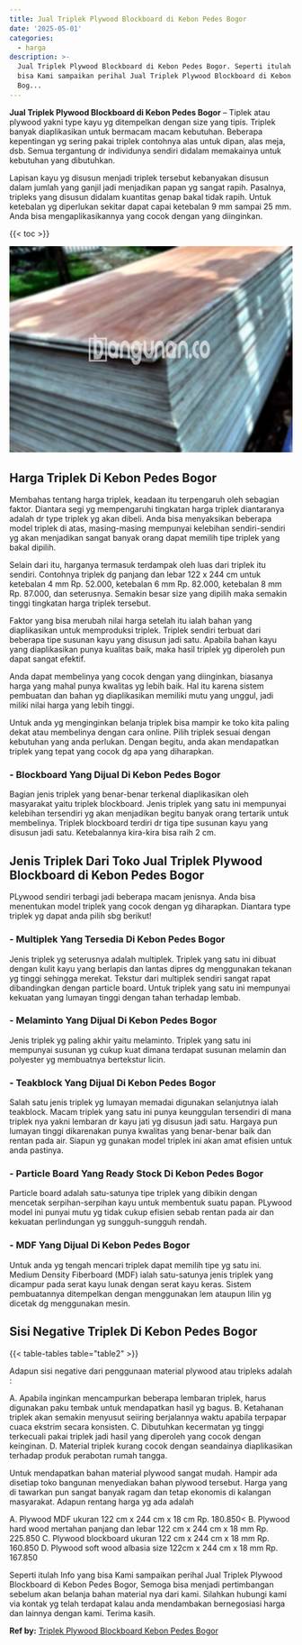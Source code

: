 ```yaml
---
title: Jual Triplek Plywood Blockboard di Kebon Pedes Bogor
date: '2025-05-01'
categories:
  - harga
description: >-
  Jual Triplek Plywood Blockboard di Kebon Pedes Bogor. Seperti itulah Info yang
  bisa Kami sampaikan perihal Jual Triplek Plywood Blockboard di Kebon Pedes
  Bog...
---
```


**Jual Triplek Plywood Blockboard di Kebon Pedes Bogor** – Tiplek atau plywood yakni type kayu yg ditempelkan dengan size yang tipis. Triplek banyak diaplikasikan untuk bermacam macam kebutuhan. Beberapa kepentingan yg sering pakai triplek contohnya alas untuk dipan, alas meja, dsb. Semua tergantung dr individunya sendiri didalam memakainya untuk kebutuhan yang dibutuhkan.

Lapisan kayu yg disusun menjadi triplek tersebut kebanyakan disusun dalam jumlah yang ganjil jadi menjadikan papan yg sangat rapih. Pasalnya, tripleks yang disusun didalam kuantitas genap bakal tidak rapih. Untuk ketebalan yg diperlukan sekitar dapat capai ketebalan 9 mm sampai 25 mm. Anda bisa mengaplikasikannya yang cocok dengan yang diinginkan.

{{< toc >}}

![Jual Triplek Plywood Blockboard di Kebon Pedes Bogor](/images/jual-triplek-murah-09.png)

## Harga Triplek Di Kebon Pedes Bogor

Membahas tentang harga triplek, keadaan itu terpengaruh oleh sebagian faktor. Diantara segi yg mempengaruhi tingkatan harga triplek diantaranya adalah dr type triplek yg akan dibeli. Anda bisa menyaksikan beberapa model triplek di atas, masing-masing mempunyai kelebihan sendiri-sendiri yg akan menjadikan sangat banyak orang dapat memilih tipe triplek yang bakal dipilih.

Selain dari itu, harganya termasuk terdampak oleh luas dari triplek itu sendiri. Contohnya triplek dg panjang dan lebar 122 x 244 cm untuk ketebalan 4 mm Rp. 52.000, ketebalan 6 mm Rp. 82.000, ketebalan 8 mm Rp. 87.000, dan seterusnya. Semakin besar size yang dipilih maka semakin tinggi tingkatan harga triplek tersebut.

Faktor yang bisa merubah nilai harga setelah itu ialah bahan yang diaplikasikan untuk memproduksi triplek. Triplek sendiri terbuat dari beberapa tipe susunan kayu yang disusun jadi satu. Apabila bahan kayu yang diaplikasikan punya kualitas baik, maka hasil triplek yg diperoleh pun dapat sangat efektif.

Anda dapat membelinya yang cocok dengan yang diinginkan, biasanya harga yang mahal punya kwalitas yg lebih baik. Hal itu karena sistem pembuatan dan bahan yg diaplikasikan memiliki mutu yang unggul, jadi miliki nilai harga yang lebih tinggi.

Untuk anda yg menginginkan belanja triplek bisa mampir ke toko kita paling dekat atau membelinya dengan cara online. Pilih triplek sesuai dengan kebutuhan yang anda perlukan. Dengan begitu, anda akan mendapatkan triplek yang tepat yang cocok dg apa yang diharapkan.

### \- Blockboard Yang Dijual Di Kebon Pedes Bogor

Bagian jenis triplek yang benar-benar terkenal diaplikasikan oleh masyarakat yaitu triplek blockboard. Jenis triplek yang satu ini mempunyai kelebihan tersendiri yg akan menjadikan begitu banyak orang tertarik untuk membelinya. Triplek blockboard terdiri dr tiga tipe susunan kayu yang disusun jadi satu. Ketebalannya kira-kira bisa raih 2 cm.

## Jenis Triplek Dari Toko Jual Triplek Plywood Blockboard di Kebon Pedes Bogor

PLywood sendiri terbagi jadi beberapa macam jenisnya. Anda bisa menentukan model triplek yang cocok dengan yg diharapkan. Diantara type triplek yg dapat anda pilih sbg berikut!

### \- Multiplek Yang Tersedia Di Kebon Pedes Bogor

Jenis triplek yg seterusnya adalah multiplek. Triplek yang satu ini dibuat dengan kulit kayu yang berlapis dan lantas dipres dg menggunakan tekanan yg tinggi sehingga merekat. Tekstur dari multiplek sendiri sangat rapat dibandingkan dengan particle board. Untuk triplek yang satu ini mempunyai kekuatan yang lumayan tinggi dengan tahan terhadap lembab.

### \- Melaminto Yang Dijual Di Kebon Pedes Bogor

Jenis triplek yg paling akhir yaitu melaminto. Triplek yang satu ini mempunyai susunan yg cukup kuat dimana terdapat susunan melamin dan polyester yg membuatnya bertekstur licin.

### \- Teakblock Yang Dijual Di Kebon Pedes Bogor

Salah satu jenis triplek yg lumayan memadai digunakan selanjutnya ialah teakblock. Macam triplek yang satu ini punya keunggulan tersendiri di mana triplek nya yakni lembaran dr kayu jati yg disusun jadi satu. Hargaya pun lumayan tinggi dikarenakan punya kwalitas yang benar-benar baik dan rentan pada air. Siapun yg gunakan model triplek ini akan amat efisien untuk anda pastinya.

### \- Particle Board Yang Ready Stock Di Kebon Pedes Bogor

Particle board adalah satu-satunya tipe triplek yang dibikin dengan mencetak serpihan-serpihan kayu untuk membentuk suatu papan. PLywood model ini punyai mutu yg tidak cukup efisien sebab rentan pada air dan kekuatan perlindungan yg sungguh-sungguh rendah.

### \- MDF Yang Dijual Di Kebon Pedes Bogor

Untuk anda yg tengah mencari triplek dapat memilih tipe yg satu ini. Medium Density Fiberboard (MDF) ialah satu-satunya jenis triplek yang dicampur pada serat kayu lunak dengan serat kayu keras. Sistem pembuatannya ditempelkan dengan menggunakan lem ataupun lilin yg dicetak dg menggunakan mesin.

## Sisi Negative Triplek Di Kebon Pedes Bogor

{{< table-tables table="table2" >}}

Adapun sisi negative dari penggunaan material plywood atau tripleks adalah :

A. Apabila inginkan mencampurkan beberapa lembaran triplek, harus digunakan paku tembak untuk mendapatkan hasil yg bagus. B. Ketahanan triplek akan semakin menyusut seiiring berjalannya waktu apabila terpapar cuaca ekstrim secara konsisten. C. Dibutuhkan kecermatan yg tinggi terkecuali pakai triplek jadi hasil yang diperoleh yang cocok dengan keinginan. D. Material triplek kurang cocok dengan seandainya diaplikasikan terhadap produk perabotan rumah tangga.

Untuk mendapatkan bahan material plywood sangat mudah. Hampir ada disetiap toko bangunan menyediakan bahan plywood tersebut. Harga yang di tawarkan pun sangat banyak ragam dan tetap ekonomis di kalangan masyarakat. Adapun rentang harga yg ada adalah

A. Plywood MDF ukuran 122 cm x 244 cm x 18 cm Rp. 180.850< B. Plywood hard wood mertahan panjang dan lebar 122 cm x 244 cm x 18 mm Rp. 225.850 C. Plywood blockboard ukuran 122 cm x 244 cm x 18 mm Rp. 160.850 D. Plywood soft wood albasia size 122cm x 244 cm x 18 mm Rp. 167.850

Seperti itulah Info yang bisa Kami sampaikan perihal Jual Triplek Plywood Blockboard di Kebon Pedes Bogor, Semoga bisa menjadi pertimbangan sebelum akan belanja bahan material nya dari kami. Silahkan hubungi kami via kontak yg telah terdapat kalau anda mendambakan bernegosiasi harga dan lainnya dengan kami. Terima kasih.

**Ref by:** [Triplek Plywood Blockboard Kebon Pedes Bogor](https://id.wikipedia.org/wiki/Triplek)
